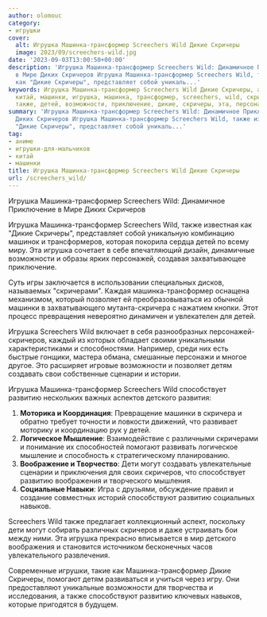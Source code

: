 ```yaml
---
author: olomouc
category:
- игрушки
cover:
  alt: Игрушка Машинка-трансформер Screechers Wild Дикие Скричеры
  image: 2023/09/screechers-wild.jpg
date: '2023-09-03T13:00:50+00:00'
description: 'Игрушка Машинка-трансформер Screechers Wild: Динамичное Приключение
  в Мире Диких Скричеров Игрушка Машинка-трансформер Screechers Wild, также известная
  как "Дикие Скричеры", представляет собой уникаль...'
keywords: Игрушка Машинка-трансформер Screechers Wild Дикие Скричеры, аниме, игрушки-для-мальчиков,
  китай, машинки, игрушка, машинка, трансформер, screechers, wild, скричеров, развитию,
  также, детей, возможности, приключение, дикие, скричеры, эта, персонажей
summary: 'Игрушка Машинка-трансформер Screechers Wild: Динамичное Приключение в Мире
  Диких Скричеров Игрушка Машинка-трансформер Screechers Wild, также известная как
  "Дикие Скричеры", представляет собой уникаль...'
tag:
- аниме
- игрушки-для-мальчиков
- китай
- машинки
title: Игрушка Машинка-трансформер Screechers Wild Дикие Скричеры
url: /screechers_wild/
---
```


Игрушка Машинка-трансформер Screechers Wild: Динамичное Приключение в Мире Диких Скричеров

Игрушка Машинка-трансформер Screechers Wild, также известная как "Дикие Скричеры", представляет собой уникальную комбинацию машинок и трансформеров, которая покорила сердца детей по всему миру. Эта игрушка сочетает в себе впечатляющий дизайн, динамичные возможности и образы ярких персонажей, создавая захватывающее приключение.

Суть игры заключается в использовании специальных дисков, называемых "скричерами". Каждая машинка-трансформер оснащена механизмом, который позволяет ей преобразовываться из обычной машинки в захватывающего мутанта-скричера с нажатием кнопки. Этот процесс превращения невероятно динамичен и увлекателен для детей.

Игрушка Screechers Wild включает в себя разнообразных персонажей-скричеров, каждый из которых обладает своими уникальными характеристиками и способностями. Например, среди них есть быстрые гонщики, мастера обмана, смешанные персонажи и многое другое. Это расширяет игровые возможности и позволяет детям создавать свои собственные сценарии и истории.

Игрушка Машинка-трансформер Screechers Wild способствует развитию нескольких важных аспектов детского развития:

1. **Моторика и Координация**: Превращение машинки в скричера и обратно требует точности и ловкости движений, что развивает моторику и координацию рук у детей.
1. **Логическое Мышление**: Взаимодействие с различными скричерами и понимание их способностей помогают развивать логическое мышление и способность к стратегическому планированию.
1. **Воображение и Творчество**: Дети могут создавать увлекательные сценарии и приключения для своих скричеров, что способствует развитию воображения и творческого мышления.
1. **Социальные Навыки**: Игра с друзьями, обсуждение правил и создание совместных историй способствуют развитию социальных навыков.

Screechers Wild также предлагает коллекционный аспект, поскольку дети могут собирать различных скричеров и даже устраивать бои между ними. Эта игрушка прекрасно вписывается в мир детского воображения и становится источником бесконечных часов увлекательного развлечения.

Современные игрушки, такие как Машинка-трансформер Дикие Скричеры, помогают детям развиваться и учиться через игру. Они предоставляют уникальные возможности для творчества и исследования, а также способствуют развитию ключевых навыков, которые пригодятся в будущем.